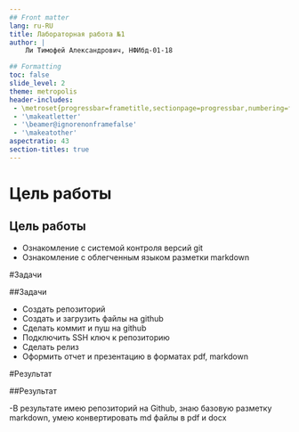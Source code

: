 ```yaml
---
## Front matter
lang: ru-RU
title: Лабораторная работа №1
author: |
	Ли Тимофей Александрович, НФИбд-01-18

## Formatting
toc: false
slide_level: 2
theme: metropolis
header-includes: 
 - \metroset{progressbar=frametitle,sectionpage=progressbar,numbering=fraction}
 - '\makeatletter'
 - '\beamer@ignorenonframefalse'
 - '\makeatother'
aspectratio: 43
section-titles: true
---
```


# Цель работы

## Цель работы

- Ознакомление с системой контроля версий git
- Ознакомление с облегченным языком разметки markdown

#Задачи

##Задачи

- Создать репозиторий
- Создать и загрузить файлы на github
- Сделать коммит и пуш на github
- Подключить SSH ключ к репозиторию
- Сделать релиз
- Оформить отчет и презентацию в форматах pdf, markdown

#Результат

##Результат

-В результате имею репозиторий на Github, знаю базовую разметку markdown, умею конвертировать md файлы в pdf и docx
